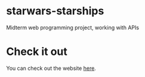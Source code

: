 # starwars-starships  
Midterm web programming project, working with APIs  
# Check it out  
You can check out the website [here](https://smohammadhejazi.github.io/starwars-starships/ "here").   
